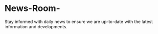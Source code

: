 # News-Room-
Stay informed with daily news to ensure we are up-to-date with the latest information and developments.
